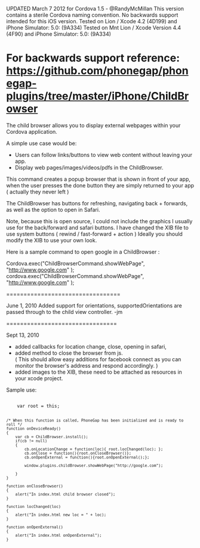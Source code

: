 UPDATED March 7 2012 for Cordova 1.5 - @RandyMcMillan
This version contains a sterile Cordova naming convention. No backwards support intended for this iOS version. 
Tested on Lion / Xcode 4.2 (4D199) and iPhone Simulator: 5.0: (9A334)
Tested on Mnt Lion / Xcode Version 4.4 (4F90) and iPhone Simulator: 5.0: (9A334)

For backwards support reference: https://github.com/phonegap/phonegap-plugins/tree/master/iPhone/ChildBrowser 
=================================

The child browser allows you to display external webpages within your Cordova application.

A simple use case would be:

- Users can follow links/buttons to view web content without leaving your app. 
- Display web pages/images/videos/pdfs in the ChildBrowser.

This command creates a popup browser that is shown in front of your app, when the user presses the done button they are simply returned to your app ( actually they never left )

The ChildBrowser has buttons for refreshing, navigating back + forwards, as well as the option to open in Safari.

Note, because this is open source, I could not include the graphics I usually use for the back/forward and safari buttons.  I have changed the XIB file to use system buttons ( rewind / fast-forward + action ) Ideally you should modify the XIB to use your own look.

Here is a sample command to open google in a ChildBrowser :

Cordova.exec("ChildBrowserCommand.showWebPage", "http://www.google.com" );
cordova.exec("ChildBrowserCommand.showWebPage", "http://www.google.com" );

=================================

June 1, 2010
Added support for orientations, supportedOrientations are passed through to the child view controller. -jm


================================

Sept 13, 2010
+ added callbacks for location change, close, opening in safari, 
+ added method to close the browser from js.  
( This should allow easy additions for facebook connect as you can monitor the browser's address and respond accordingly.  )
+ added images to the XIB, these need to be attached as resources in your xcode project.

Sample use:

<code>
	var root = this;
	
	/* When this function is called, PhoneGap has been initialized and is ready to roll */
	function onDeviceReady()
	{
		var cb = ChildBrowser.install();
		if(cb != null)
		{
			cb.onLocationChange = function(loc){ root.locChanged(loc); };
			cb.onClose = function(){root.onCloseBrowser()};
			cb.onOpenExternal = function(){root.onOpenExternal();};

			window.plugins.childBrowser.showWebPage("http://google.com");
			
		}
	}

	function onCloseBrowser()
	{
		alert("In index.html child browser closed");
	}
	
	function locChanged(loc)
	{
		alert("In index.html new loc = " + loc);
	}
	
	function onOpenExternal()
	{
		alert("In index.html onOpenExternal");
	}
</code>




